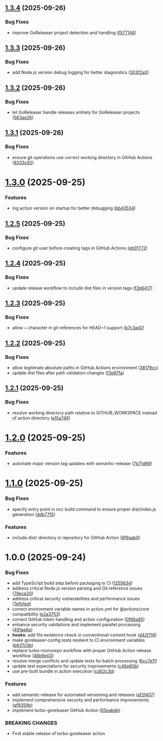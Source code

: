 ## [1.3.4](https://github.com/jameswlane/turbo-goreleaser/compare/v1.3.3...v1.3.4) (2025-09-26)


### Bug Fixes

* improve GoReleaser project detection and handling ([f577146](https://github.com/jameswlane/turbo-goreleaser/commit/f577146350fe25312440897e7d436c7fd1d72cba))

## [1.3.3](https://github.com/jameswlane/turbo-goreleaser/compare/v1.3.2...v1.3.3) (2025-09-26)


### Bug Fixes

* add Node.js version debug logging for better diagnostics ([303f2a0](https://github.com/jameswlane/turbo-goreleaser/commit/303f2a0666f845b6f09c65fa7993fe5cb2f66789))

## [1.3.2](https://github.com/jameswlane/turbo-goreleaser/compare/v1.3.1...v1.3.2) (2025-09-26)


### Bug Fixes

* let GoReleaser handle releases entirely for GoReleaser projects ([563ae26](https://github.com/jameswlane/turbo-goreleaser/commit/563ae2687204ec57c303027342eca4571b9ba7aa))

## [1.3.1](https://github.com/jameswlane/turbo-goreleaser/compare/v1.3.0...v1.3.1) (2025-09-26)


### Bug Fixes

* ensure git operations use correct working directory in GitHub Actions ([8333c92](https://github.com/jameswlane/turbo-goreleaser/commit/8333c923aca2ec918c0e242570eefe9dd80fd47a))

# [1.3.0](https://github.com/jameswlane/turbo-goreleaser/compare/v1.2.5...v1.3.0) (2025-09-25)


### Features

* log action version on startup for better debugging ([bb43534](https://github.com/jameswlane/turbo-goreleaser/commit/bb4353436a5718a35b82504c8f513ce894ca9d34))

## [1.2.5](https://github.com/jameswlane/turbo-goreleaser/compare/v1.2.4...v1.2.5) (2025-09-25)


### Bug Fixes

* configure git user before creating tags in GitHub Actions ([eb01772](https://github.com/jameswlane/turbo-goreleaser/commit/eb01772174cfdaf5b634ac4c81abb88233d43c82))

## [1.2.4](https://github.com/jameswlane/turbo-goreleaser/compare/v1.2.3...v1.2.4) (2025-09-25)


### Bug Fixes

* update release workflow to include dist files in version tags ([f3b6417](https://github.com/jameswlane/turbo-goreleaser/commit/f3b6417877697428b72a64015ed647955e594bcd))

## [1.2.3](https://github.com/jameswlane/turbo-goreleaser/compare/v1.2.2...v1.2.3) (2025-09-25)


### Bug Fixes

* allow ~ character in git references for HEAD~1 support ([b7c3ad2](https://github.com/jameswlane/turbo-goreleaser/commit/b7c3ad2a1db40e0e2f596d5b955304c1c5fae648))

## [1.2.2](https://github.com/jameswlane/turbo-goreleaser/compare/v1.2.1...v1.2.2) (2025-09-25)


### Bug Fixes

* allow legitimate absolute paths in GitHub Actions environment ([38179cc](https://github.com/jameswlane/turbo-goreleaser/commit/38179cc43241367e897cb04b16ef6425f79439a2))
* update dist files after path validation changes ([f3e97fa](https://github.com/jameswlane/turbo-goreleaser/commit/f3e97fa7bdbc0fd21ed7bbce3fa0f7c0f303bd83))

## [1.2.1](https://github.com/jameswlane/turbo-goreleaser/compare/v1.2.0...v1.2.1) (2025-09-25)


### Bug Fixes

* resolve working directory path relative to GITHUB_WORKSPACE instead of action directory ([e15a746](https://github.com/jameswlane/turbo-goreleaser/commit/e15a74660a4473bf78b9f50772942def28dee569))

# [1.2.0](https://github.com/jameswlane/turbo-goreleaser/compare/v1.1.0...v1.2.0) (2025-09-25)


### Features

* automate major version tag updates with semantic-release ([7b71d89](https://github.com/jameswlane/turbo-goreleaser/commit/7b71d89f903948d6dc6421730999ab48c5473fbc))

# [1.1.0](https://github.com/jameswlane/turbo-goreleaser/compare/v1.0.0...v1.1.0) (2025-09-25)


### Bug Fixes

* specify entry point in ncc build command to ensure proper dist/index.js generation ([ddb77f5](https://github.com/jameswlane/turbo-goreleaser/commit/ddb77f57af3cbf679988f7eef6f28ba4219da1b4))


### Features

* include dist/ directory in repository for GitHub Action ([8f9aab0](https://github.com/jameswlane/turbo-goreleaser/commit/8f9aab055aef4364b789161c11faf10137cc41f4))

# 1.0.0 (2025-09-24)


### Bug Fixes

* add TypeScript build step before packaging in CI ([1255634](https://github.com/jameswlane/turbo-goreleaser/commit/1255634bae7f75c18bdebaaa582c9651e55a5b09))
* address critical Node.js version parsing and Git reference issues ([79ece20](https://github.com/jameswlane/turbo-goreleaser/commit/79ece2063d87f3f017d4f9542959b088b08b696b))
* address critical security vulnerabilities and performance issues ([7efb1ed](https://github.com/jameswlane/turbo-goreleaser/commit/7efb1ed76a107c775ebfbb099d0ccda9add52a31))
* correct environment variable names in action.yml for @actions/core compatibility ([e2a3753](https://github.com/jameswlane/turbo-goreleaser/commit/e2a37531aee5b4027d3f4e7d87e1ea5a548ad4f9))
* correct GitHub token handling and action configuration ([0f66a95](https://github.com/jameswlane/turbo-goreleaser/commit/0f66a959ebd2822f80daa5ea3739dd46c17b35f5))
* enhance security validations and implement parallel processing ([491ae6a](https://github.com/jameswlane/turbo-goreleaser/commit/491ae6aff181f0128ed2206b4b61a4e9b79fe7ff))
* **hooks:** add file existence check in conventional-commit hook ([d42f7f4](https://github.com/jameswlane/turbo-goreleaser/commit/d42f7f4c7a2ff27025379ac447408d77fe202c88))
* make goreleaser-config tests resilient to CI environment variables ([b637c0b](https://github.com/jameswlane/turbo-goreleaser/commit/b637c0bd3c1fb45fc08de3249ea247a082538aff))
* replace turbo-monorepo workflow with proper GitHub Action release workflow ([46b6e03](https://github.com/jameswlane/turbo-goreleaser/commit/46b6e037ddd3167c42fbd0bf168e73ff2841f590))
* resolve merge conflicts and update tests for batch processing ([6cc7e11](https://github.com/jameswlane/turbo-goreleaser/commit/6cc7e11652d608644c7eaaa01881f1d51b78696e))
* update test expectations for security improvements ([c46e60b](https://github.com/jameswlane/turbo-goreleaser/commit/c46e60bd1478ff52c697f5fd96a2a904afcef9aa))
* use pre-built bundle in action execution ([cd02c3d](https://github.com/jameswlane/turbo-goreleaser/commit/cd02c3db230b3c3e0e425e6ed48a8af3b4021cdd))


### Features

* add semantic-release for automated versioning and releases ([af2f407](https://github.com/jameswlane/turbo-goreleaser/commit/af2f407a20a76b368bf2b6303f1798b6f3970722))
* implement comprehensive security and performance improvements ([af9359b](https://github.com/jameswlane/turbo-goreleaser/commit/af9359beb07f87ba6b59a94c5ac08400c9b94930))
* implement turbo-goreleaser GitHub Action ([05eabde](https://github.com/jameswlane/turbo-goreleaser/commit/05eabde64250491f042f57b180bae1ef628f12e4))


### BREAKING CHANGES

* First stable release of turbo-goreleaser action
